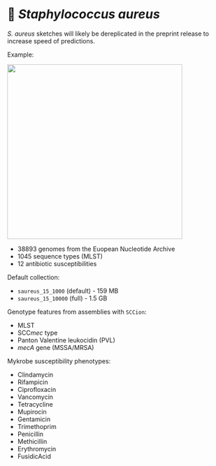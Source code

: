 
# :closed_umbrella: *Staphylococcus aureus*

*S. aureus* sketches will likely be dereplicated in the preprint release to increase speed of predictions. 

Example:

<a href='https://github.com/esteinig'><img src='example_saureus_3.png' align="center" height="400" /></a>

* 38893 genomes from the Euopean Nucleotide Archive
* 1045 sequence types (MLST)
* 12 antibiotic susceptibilities

Default collection:

* `saureus_15_1000` (default) - 159 MB
* `saureus_15_10000` (full) - 1.5 GB

Genotype features from assemblies with `SCCion`:

* MLST
* SCC*mec* type
* Panton Valentine leukocidin (PVL)
* *mecA* gene (MSSA/MRSA)

 Mykrobe susceptibility phenotypes:
 
* Clindamycin
* Rifampicin
* Ciprofloxacin
* Vancomycin
* Tetracycline
* Mupirocin
* Gentamicin
* Trimethoprim
* Penicillin
* Methicillin
* Erythromycin
* FusidicAcid
